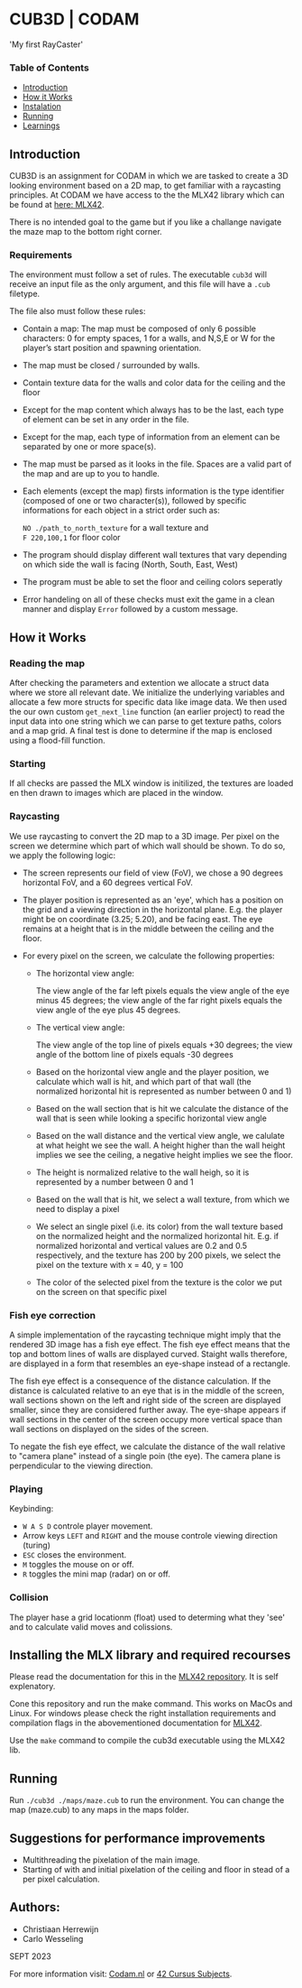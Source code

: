 # CUB3D | CODAM

'My first RayCaster'

### Table of Contents
* [Introduction](#introduction)
* [How it Works](#how-it-works)
* [Instalation](#installing-the-mlx-library-and-required-recourses)
* [Running](#Running)
* [Learnings](#learnings)

## Introduction
CUB3D is an assignment for CODAM in which we are tasked to create a 3D looking environment based on a 2D map, to get familiar with a raycasting principles. At CODAM we have access to the the MLX42 library which can be found at [here: MLX42](https://github.com/codam-coding-college/MLX42/blob/master/docs/Basics.md). 

There is no intended goal to the game but if you like a challange navigate the maze map to the bottom right corner.

### Requirements
The environment must follow a set of rules. The executable ``cub3d`` will receive an input file as the only argument, and this file will have a ``.cub`` filetype.

The file also must follow these rules:
- Contain a map: The map must be composed of only 6 possible characters: 0 for  empty spaces, 1 for a walls, and N,S,E or W for the player’s start position and spawning orientation.

- The map must be closed / surrounded by walls.

- Contain texture data for the walls and color data for the ceiling and the floor

- Except for the map content which always has to be the last, each type of element can be set in any order in the file.

- Except for the map, each type of information from an element can be separated by one or more space(s).

- The map must be parsed as it looks in the file. Spaces are a valid part of the map and are up to you to handle.

- Each elements (except the map) firsts information is the type identifier (composed of one or two character(s)), followed by specific informations for each object in a strict order such as:

	`NO ./path_to_north_texture` for a wall texture and  
 `F 220,100,1` for floor color

- The program should display different wall textures that vary depending on which side the wall is facing (North, South, East, West)

- The program must be able to set the floor and ceiling colors seperatly

- Error handeling on all of these checks must exit the game in a clean manner and display `Error` followed by a custom message.

## How it Works

### Reading the map
After checking the parameters and extention we allocate a struct data where we store all relevant date. We initialize the underlying variables and allocate a few more structs for specific data like image data. We then used the our own custom  `get_next_line` function (an earlier project) to read the input data into one string which we can parse to get texture paths, colors and a map grid. A final test is done to determine if the map is enclosed using a flood-fill function.

### Starting
If all checks are passed the MLX window is initilized, the textures are loaded en then drawn to images which are placed in the window.

### Raycasting
We use raycasting to convert the 2D map to a 3D image. Per pixel on the screen we determine which part of which wall should be shown. To do so, we apply the following logic:

- The screen represents our field of view (FoV), we chose a 90 degrees horizontal FoV, and a 60 degrees vertical FoV.

- The player position is represented as an 'eye', which has a position on the grid and a viewing direction in the horizontal plane. E.g. the player might be on coordinate (3.25; 5.20), and be facing east. The eye remains at a height that is in the middle between the ceiling and the floor.

- For every pixel on the screen, we calculate the following properties:
  - The horizontal view angle: 
  
  	The view angle of the far left pixels equals the view angle of the eye minus 45 degrees; the view angle of the far right pixels equals the view angle of the eye plus 45 degrees.
  - The vertical view angle: 
	
	The view angle of the top line of pixels equals +30 degrees; the view angle of the bottom line of pixels equals -30 degrees
  - Based on the horizontal view angle and the player position, we calculate which wall is hit, and which part of that wall (the normalized horizontal hit is represented as number between 0 and 1)
  - Based on the wall section that is hit we calculate the distance of the wall that is seen while looking a specific horizontal view angle
  - Based on the wall distance and the vertical view angle, we calulate at what height we see the wall. A height higher than the wall height implies we see the ceiling, a negative height implies we see the floor.
  - The height is normalized relative to the wall heigh, so it is represented by a number between 0 and 1
  - Based on the wall that is hit, we select a wall texture, from which we need to display a pixel
  - We select an single pixel (i.e. its color) from the wall texture based on the normalized height and the normalized horizontal hit. E.g. if normalized horizontal and vertical values are 0.2 and 0.5 respectively, and the texture has 200 by 200 pixels, we select the pixel on the texture with x = 40, y = 100
  - The color of the selected pixel from the texture is the color we put on the screen on that specific pixel 

### Fish eye correction
A simple implementation of the raycasting technique might imply that the rendered 3D image has a fish eye effect. The fish eye effect means that the top and bottom lines of walls are displayed curved. Staight walls therefore, are displayed in a form that resembles an eye-shape instead of a rectangle.

The fish eye effect is a consequence of the distance calculation. If the distance is calculated relative to an eye that is in the middle of the screen, wall sections shown on the left and right side of the screen are displayed smaller, since they are considered further away. The eye-shape appears if wall sections in the center of the screen occupy more vertical space than wall sections on displayed on the sides of the screen.

To negate the fish eye effect, we calculate the distance of the wall relative to "camera plane" instead of a single poin (the eye). The camera plane is perpendicular to the viewing direction.

### Playing
Keybinding:
- `W A S D` controle player movement.
- Arrow keys `LEFT` and `RIGHT` and the mouse controle viewing direction (turing)
- `ESC` closes the environment.
- `M` toggles the mouse on or off.
- `R` toggles the mini map (radar) on or off.

### Collision 
The player hase a grid locationm (float) used to determing what they 'see' and to calculate valid moves and colissions.

## Installing the MLX library and required recourses
Please read the documentation for this in the [MLX42 repository](https://github.com/codam-coding-college/MLX42/blob/master/docs/Basics.md). It is self explenatory.

Cone this repository and run the make command. This works on MacOs and Linux. 
For windows please check the right installation requirements and compilation flags in the abovementioned documentation for [MLX42](https://github.com/codam-coding-college/MLX42/blob/master/docs/Basics.md).

Use the `make` command to compile the cub3d executable using the MLX42 lib.

## Running
Run `./cub3d ./maps/maze.cub` to run the environment. You can change the map (maze.cub) to any maps in the maps folder.

## Suggestions for performance improvements
- Multithreading the pixelation of the main image.
- Starting of with and initial pixelation of the ceiling and floor in stead of a per pixel calculation.


## Authors:
- Christiaan Herrewijn
- Carlo Wesseling

SEPT 2023


For more information visit: [Codam.nl](https://codam.nl/) or [42 Cursus Subjects](https://github.com/Surfi89/42cursus/tree/main/Subject%20PDFs).
